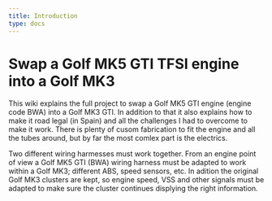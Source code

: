 ```yaml
---
title: Introduction
type: docs
---
```


# Swap a Golf MK5 GTI TFSI engine into a Golf MK3
This wiki explains the full project to swap a Golf MK5 GTI engine (engine code BWA) into a Golf MK3 GTI. In addition to that it also explains how to make it road legal (in Spain) and all the challenges I had to overcome to make it work.
There is plenty of cusom fabrication to fit the engine and all the tubes around, but by far the most comlex part is the electrics.

Two different wiring harmesses must work together. From an engine point of view a Golf MK5 GTI (BWA) wiring harness must be adapted to work within a Golf MK3; different ABS, speed sensors, etc. In adition the original Golf MK3 clusters are kept, so engine speed, VSS and other signals must be adapted to make sure the cluster continues displying the right information. 

